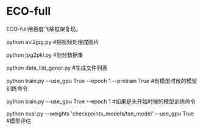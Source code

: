 # ECO-full
ECO-full用百度飞桨框架复现。

python avi2jpg.py  #把视频处理成图片

python jpg2pkl.py   #划分数据集

python data_list_gener.py  #生成文件列表

python train.py --use_gpu True --epoch  1  --pretrain True   #有模型时候的模型训练命令

python train.py --use_gpu True --epoch  1    #如果是头开始时候的模型训练命令

python eval.py --weights 'checkpoints_models/tsn_model' --use_gpu True  #模型评估
